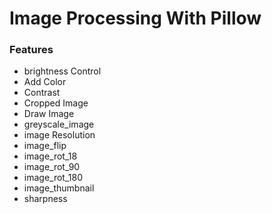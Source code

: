 # Image Processing With Pillow
### Features
- brightness Control
- Add Color
- Contrast
- Cropped Image
- Draw Image
- greyscale_image
- image Resolution
- image_flip
- image_rot_18
- image_rot_90
- image_rot_180
- image_thumbnail
- sharpness
